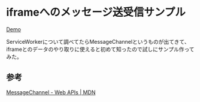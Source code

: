 # iframeへのメッセージ送受信サンプル

[Demo](https://ryou.github.io/message-channel-sample/)

ServiceWorkerについて調べてたらMessageChannelというものが出てきて、iframeとのデータのやり取りに使えると初めて知ったので試しにサンプル作ってみた。

## 参考

[MessageChannel - Web APIs | MDN](https://developer.mozilla.org/en-US/docs/Web/API/MessageChannel)

